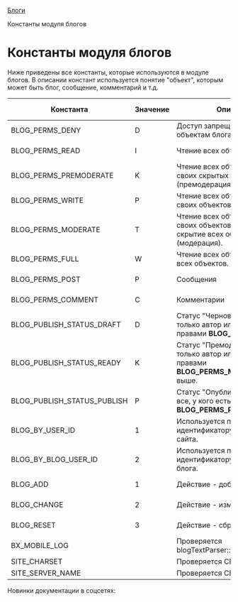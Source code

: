 [Блоги](/api_help/blogs/index.php)

Константы модуля блогов

Константы модуля блогов
=======================

Ниже приведены все константы, которые используются в модуле блогов.
В описании констант используется понятие "объект", которым может быть блог, сообщение, комментарий и т.д.

| Константа | Значение | Описание | С версии |
| --- | --- | --- | --- |
| BLOG\_PERMS\_DENY | D | Доступ запрещён ко всем объектам блога. | Ранее 5.0.1 |
| BLOG\_PERMS\_READ | I | Чтение всех объектов. | Ранее 5.0.1 |
| BLOG\_PERMS\_PREMODERATE | K | Чтение всех объектов и запись своих скрытых объектов (премодерация). | Ранее 5.0.1 |
| BLOG\_PERMS\_WRITE | P | Чтение всех объектов и запись своих объектов. | Ранее 5.0.1 |
| BLOG\_PERMS\_MODERATE | T | Чтение всех объектов, запись своих объектов и публикация/скрытие всех объектов (модерация). | Ранее 5.0.1 |
| BLOG\_PERMS\_FULL | W | Чтение всех объектов, запись всех объектов. | Ранее 5.0.1 |
| BLOG\_PERMS\_POST | P | Сообщения | Ранее 5.0.1 |
| BLOG\_PERMS\_COMMENT | C | Комментарии | Ранее 5.0.1 |
| BLOG\_PUBLISH\_STATUS\_DRAFT | D | Статус "Черновик". Видит только автор или пользователь с правами **BLOG\_PERMS\_FULL**. | Ранее 5.0.1 |
| BLOG\_PUBLISH\_STATUS\_READY | K | Статус "Премодерация". Видит только автор или пользователь с правами **BLOG\_PERMS\_MODERATE** или выше. | Ранее 5.0.1 |
| BLOG\_PUBLISH\_STATUS\_PUBLISH | P | Статус "Опубликовано". Видят все, у кого есть права **BLOG\_PERMS\_READ**. | Ранее 5.0.1 |
| BLOG\_BY\_USER\_ID | 1 | Используется при поиске по идентификатору пользователя сайта. | Ранее 5.0.1 |
| BLOG\_BY\_BLOG\_USER\_ID | 2 | Используется при поиске по идентификатору пользователя блога. | Ранее 5.0.1 |
| BLOG\_ADD | 1 | Действие - добавление. | Ранее 5.0.1 |
| BLOG\_CHANGE | 2 | Действие - изменение. | Ранее 5.0.1 |
| BLOG\_RESET | 3 | Действие - сброс. | Ранее 5.0.1 |
| BX\_MOBILE\_LOG |  | Проверяется blogTextParser::convert\_blog\_user | 11.5.5 |
| SITE\_CHARSET |  | Проверяется CBlog::BuildRSS | 5.0.1 |
| SITE\_SERVER\_NAME |  | Проверяется CBlog::BuildRSS | 5.0.1 |

Новинки документации в соцсетях: